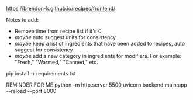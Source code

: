 https://brendon-k.github.io/recipes/frontend/

Notes to add:
- Remove time from recipe list if it's 0
- *maybe* auto suggest units for consistency
- *maybe* keep a list of ingredients that have been added to recipes, auto suggest for consistency
- *maybe* add a new category in ingredients for modifiers. For example: "Fresh," "Warmed," "Canned," etc.

pip install -r requirements.txt

REMINDER FOR ME
python -m http.server 5500
uvicorn backend.main:app --reload --port 8000